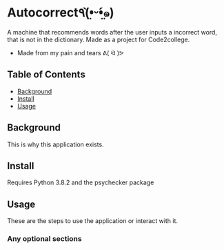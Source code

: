 # Autocorrect٩(•̤̀ᵕ•̤́๑)
A machine that recommends words after the user inputs a incorrect word, that is not in the dictionary. Made as a project for Code2college.
- Made from my pain and tears  ᕕ( ᐛ )ᕗ
## Table of Contents
- [Background](#background)
- [Install](#install)
- [Usage](#usage)
## Background
This is why this application exists.
## Install
Requires Python 3.8.2 and the psychecker package
## Usage
These are the steps to use the application or interact with it.
### Any optional sections
